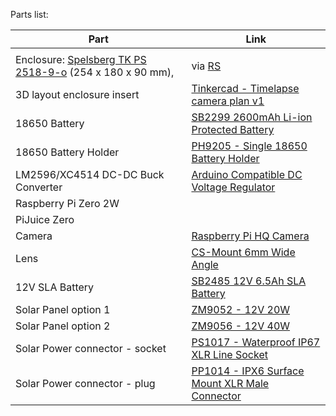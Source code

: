 Parts list:

| Part                                 | Link      
|--------------------------------------|----------
|                                      | 
|Enclosure: [Spelsberg TK PS 2518-9-o](https://www.spelsberg.com/industrial-housing/with-/-without-metric-knock-outs/11040801/) (254 x 180 x 90 mm), |via [RS](https://nz.rs-online.com/web/p/general-purpose-enclosures/0220462)
|3D layout enclosure insert | [Tinkercad - Timelapse camera plan v1](https://www.tinkercad.com/things/5YuyqixHnNj)
|18650 Battery | [SB2299 2600mAh Li-ion Protected Battery](https://www.jaycar.co.nz/18650-2600mah-li-ion-protected-battery/p/SB2299)
|18650 Battery Holder | [PH9205 - Single 18650 Battery Holder](https://www.jaycar.co.nz/single-18650-battery-holder/p/PH9205)
|LM2596/XC4514 DC-DC Buck Converter | [Arduino Compatible DC Voltage Regulator](https://www.jaycar.co.nz/arduino-compatible-dc-voltage-regulator/p/XC4514)
|Raspberry Pi Zero 2W |
|PiJuice Zero |
|Camera | [Raspberry Pi HQ Camera](https://www.pbtech.co.nz/product/SEVRBP0263/Raspberry-Pi-HQ-Camera-123-MP-Official-High-Qualit)
|Lens | [CS-Mount 6mm Wide Angle](https://www.pbtech.co.nz/product/SEVRBP0265/Raspberry-Pi-Camera-Lenses-PT361060M3MP12-CS-Mount)
|12V SLA Battery | [SB2485 12V 6.5Ah SLA Battery](https://www.jaycar.co.nz/12v-6-5ah-sla-battery/p/SB2485)
|Solar Panel option 1 | [ZM9052 - 12V 20W](https://www.jaycar.co.nz/12v-20w-solar-panel-with-clips/p/ZM9052)
|Solar Panel option 2 | [ZM9056 - 12V 40W](https://www.jaycar.co.nz/12v-40w-monocrystalline-solar-panel/p/ZM9056)
|Solar Power connector - socket | [PS1017 - Waterproof IP67 XLR Line Socket](https://www.jaycar.co.nz/waterproof-ip67-xlr-line-socket/p/PS1017)
|Solar Power connector - plug | [PP1014 - IPX6 Surface Mount XLR Male Connector](https://www.jaycar.co.nz/ipx6-surface-mount-xlr-male-connector/p/PP1014)
